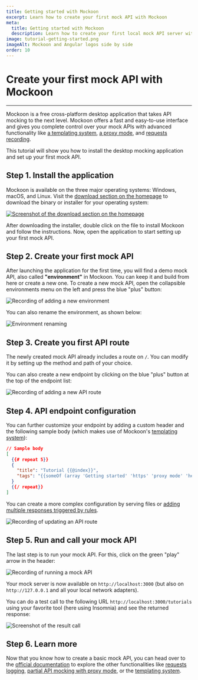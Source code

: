 ```yaml
---
title: Getting started with Mockoon
excerpt: Learn how to create your first mock API with Mockoon
meta:
  title: Getting started with Mockoon
  description: Learn how to create your first local mock API server with Mockoon with custom JSON body
image: tutorial-getting-started.png
imageAlt: Mockoon and Angular logos side by side
order: 10
---
```


# Create your first mock API with Mockoon

---

Mockoon is a free cross-platform desktop application that takes API mocking to the next level. Mockoon offers a fast and easy-to-use interface and gives you complete control over your mock APIs with advanced functionality like [a templating system](docs:templating/overview), [a proxy mode](docs:proxy-mode), and [requests recording](docs:requests-logging).

This tutorial will show you how to install the desktop mocking application and set up your first mock API.

## Step 1. Install the application

Mockoon is available on the three major operating systems: Windows, macOS, and Linux. Visit the [download section on the homepage](/#download) to download the binary or installer for your operating system:

[![Screenshot of the download section on the homepage](/images/tutorials/getting-started/app-download-screenshot.png)](/#download)

After downloading the installer, double click on the file to install Mockoon and follow the instructions. Now, open the application to start setting up your first mock API. 

## Step 2. Create your first mock API

After launching the application for the first time, you will find a demo mock API, also called **"environment"** in Mockoon. You can keep it and build from here or create a new one. 
To create a new mock API, open the collapsible environments menu on the left and press the blue "plus" button:

![Recording of adding a new environment](/images/tutorials/getting-started/create-mock-api.gif)

You can also rename the environment, as shown below:

![Environment renaming](/images/tutorials/getting-started/rename-environment.png)

## Step 3. Create you first API route

The newly created mock API already includes a route on `/`. You can modify it by setting up the method and path of your choice.

You can also create a new endpoint by clicking on the blue "plus" button at the top of the endpoint list:

![Recording of adding a new API route](/images/tutorials/getting-started/create-api-route.gif)

## Step 4. API endpoint configuration

You can further customize your endpoint by adding a custom header and the following sample body (which makes use of Mockoon's [templating system](docs:templating/overview)):

```json
// Sample body
[
  {{# repeat 5}}
  {
    "title": "Tutorial {{@index}}",
    "tags": "{{someOf (array 'Getting started' 'https' 'proxy mode' 'headers' 'templating') 1 3}}"
  }
  {{/ repeat}}
]
```

You can create a more complex configuration by serving files or [adding multiple responses triggered by rules](docs:route-responses/dynamic-rules).

![Recording of updating an API route](/images/tutorials/getting-started/update-api-route.gif)

## Step 5. Run and call your mock API

The last step is to run your mock API. For this, click on the green "play" arrow in the header: 

![Recording of running a mock API](/images/tutorials/getting-started/run-mock-api.gif)

Your mock server is now available on `http://localhost:3000` (but also on `http://127.0.0.1` and all your local network adapters).

You can do a test call to the following URL `http://localhost:3000/tutorials` using your favorite tool (here using Insomnia) and see the returned response:

![Screenshot of the result call](/images/tutorials/getting-started/result-call.png)

## Step 6. Learn more

Now that you know how to create a basic mock API, you can head over to the [official documentation](docs:about) to explore the other functionalities like [requests logging](docs:requests-logging), [partial API mocking with proxy mode](docs:proxy-mode), or the [templating system](docs:templating/overview). 
